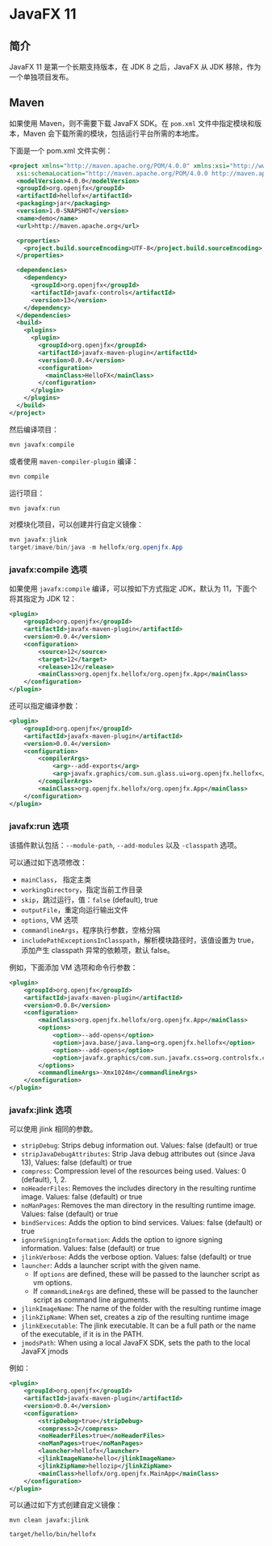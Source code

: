 # JavaFX 11

## 简介

JavaFX 11 是第一个长期支持版本，在 JDK 8 之后，JavaFX 从 JDK 移除，作为一个单独项目发布。

## Maven

如果使用 Maven，则不需要下载 JavaFX SDK。在 `pom.xml` 文件中指定模块和版本，Maven 会下载所需的模块，包括运行平台所需的本地库。

下面是一个 pom.xml 文件实例：

```xml
<project xmlns="http://maven.apache.org/POM/4.0.0" xmlns:xsi="http://www.w3.org/2001/XMLSchema-instance"
  xsi:schemaLocation="http://maven.apache.org/POM/4.0.0 http://maven.apache.org/maven-v4_0_0.xsd">
  <modelVersion>4.0.0</modelVersion>
  <groupId>org.openjfx</groupId>
  <artifactId>hellofx</artifactId>
  <packaging>jar</packaging>
  <version>1.0-SNAPSHOT</version>
  <name>demo</name>
  <url>http://maven.apache.org</url>

  <properties>
    <project.build.sourceEncoding>UTF-8</project.build.sourceEncoding>
  </properties>

  <dependencies>
    <dependency>
      <groupId>org.openjfx</groupId>
      <artifactId>javafx-controls</artifactId>
      <version>13</version>
    </dependency>
  </dependencies>
  <build>
    <plugins>
      <plugin>
        <groupId>org.openjfx</groupId>
        <artifactId>javafx-maven-plugin</artifactId>
        <version>0.0.4</version>
        <configuration>
          <mainClass>HelloFX</mainClass>
        </configuration>
      </plugin>
    </plugins>
  </build>
</project>
```

然后编译项目：

```java
mvn javafx:compile
```

或者使用 `maven-compiler-plugin` 编译：

```java
mvn compile
```

运行项目：

```java
mvn javafx:run
```

对模块化项目，可以创建并行自定义镜像：

```java
mvn javafx:jlink
target/imave/bin/java -m hellofx/org.openjfx.App
```

### javafx:compile 选项

如果使用 `javafx:compile` 编译，可以按如下方式指定 JDK，默认为 11，下面个将其指定为 JDK 12：

```xml
<plugin>
    <groupId>org.openjfx</groupId>
    <artifactId>javafx-maven-plugin</artifactId>
    <version>0.0.4</version>
    <configuration>
        <source>12</source>
        <target>12</target>
        <release>12</release>
        <mainClass>org.openjfx.hellofx/org.openjfx.App</mainClass>
    </configuration>
</plugin>
```

还可以指定编译参数：

```xml
<plugin>
    <groupId>org.openjfx</groupId>
    <artifactId>javafx-maven-plugin</artifactId>
    <version>0.0.4</version>
    <configuration>
        <compilerArgs>
            <arg>--add-exports</arg>
            <arg>javafx.graphics/com.sun.glass.ui=org.openjfx.hellofx</arg>
        </compilerArgs>
        <mainClass>org.openjfx.hellofx/org.openjfx.App</mainClass>
    </configuration>
</plugin>
```

### javafx:run 选项

该插件默认包括：`--module-path`, `--add-modules` 以及 `-classpath` 选项。

可以通过如下选项修改：

- `mainClass`， 指定主类
- `workingDirectory`，指定当前工作目录
- `skip`，跳过运行，值：`false` (default), true
- `outputFile`，重定向运行输出文件
- `options`, VM 选项
- `commandlineArgs`，程序执行参数，空格分隔
- `includePathExceptionsInClasspath`，解析模块路径时，该值设置为 true，添加产生 classpath 异常的依赖项，默认 false。

例如，下面添加 VM 选项和命令行参数：

```xml
<plugin>
    <groupId>org.openjfx</groupId>
    <artifactId>javafx-maven-plugin</artifactId>
    <version>0.0.8</version>
    <configuration>
        <mainClass>org.openjfx.hellofx/org.openjfx.App</mainClass>
        <options>
            <option>--add-opens</option>
            <option>java.base/java.lang=org.openjfx.hellofx</option>
            <option>--add-opens</option>
            <option>javafx.graphics/com.sun.javafx.css=org.controlsfx.controls</option>
        </options>
        <commandlineArgs>-Xmx1024m</commandlineArgs>
    </configuration>
</plugin>
```

### javafx:jlink 选项

可以使用 jlink 相同的参数。

- `stripDebug`: Strips debug information out. Values: false (default) or true
- `stripJavaDebugAttributes`: Strip Java debug attributes out (since Java 13), Values: false (default) or true
- `compress`: Compression level of the resources being used. Values: 0 (default), 1, 2.
- `noHeaderFiles`: Removes the includes directory in the resulting runtime image. Values: false (default) or true
- `noManPages`: Removes the man directory in the resulting runtime image. Values: false (default) or true
- `bindServices`: Adds the option to bind services. Values: false (default) or true
- `ignoreSigningInformation`: Adds the option to ignore signing information. Values: false (default) or true
- `jlinkVerbose`: Adds the verbose option. Values: false (default) or true
- `launcher`: Adds a launcher script with the given name.
  - If `options` are defined, these will be passed to the launcher script as vm options.
  - If `commandLineArgs` are defined, these will be passed to the launcher script as command line arguments.
- `jlinkImageName`: The name of the folder with the resulting runtime image
- `jlinkZipName`: When set, creates a zip of the resulting runtime image
- `jlinkExecutable`: The jlink executable. It can be a full path or the name of the executable, if it is in the PATH.
- `jmodsPath`: When using a local JavaFX SDK, sets the path to the local JavaFX jmods

例如：

```xml
<plugin>
    <groupId>org.openjfx</groupId>
    <artifactId>javafx-maven-plugin</artifactId>
    <version>0.0.4</version>
    <configuration>
        <stripDebug>true</stripDebug>
        <compress>2</compress>
        <noHeaderFiles>true</noHeaderFiles>
        <noManPages>true</noManPages>
        <launcher>hellofx</launcher>
        <jlinkImageName>hello</jlinkImageName>
        <jlinkZipName>hellozip</jlinkZipName>
        <mainClass>hellofx/org.openjfx.MainApp</mainClass>
    </configuration>
</plugin>
```

可以通过如下方式创建自定义镜像：

```mvn
mvn clean javafx:jlink

target/hello/bin/hellofx
```
